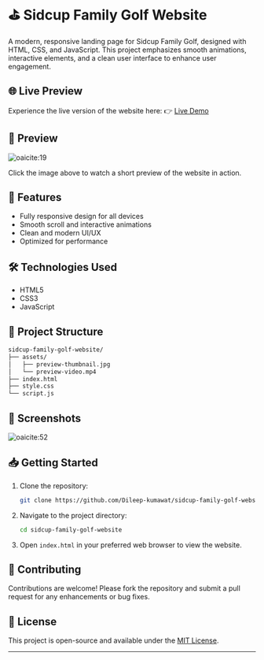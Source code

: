 # ⛳ Sidcup Family Golf Website

A modern, responsive landing page for Sidcup Family Golf, designed with HTML, CSS, and JavaScript. This project emphasizes smooth animations, interactive elements, and a clean user interface to enhance user engagement.

## 🌐 Live Preview

Experience the live version of the website here:
👉 [Live Demo](https://raw.githubusercontent.com/Dileep-kumawat/sidcup-family-golf-website/main/preview_video.mp4) <!-- Replace '#' with your live site URL if available -->

## 🎥 Preview

![oaicite:19](https://raw.githubusercontent.com/Dileep-kumawat/sidcup-family-golf-website/main/preview_thumbline.jpg)

Click the image above to watch a short preview of the website in action.

## 🚀 Features

* Fully responsive design for all devices
* Smooth scroll and interactive animations
* Clean and modern UI/UX
* Optimized for performance

## 🛠️ Technologies Used

* HTML5
* CSS3
* JavaScript

## 📂 Project Structure

```bash
sidcup-family-golf-website/
├── assets/
│   ├── preview-thumbnail.jpg
│   └── preview-video.mp4
├── index.html
├── style.css
└── script.js
```



## 📸 Screenshots

![oaicite:52](https://raw.githubusercontent.com/Dileep-kumawat/sidcup-family-golf-website/main/assets/homepage-screenshot.jpg)

## 📥 Getting Started

1. Clone the repository:

   ```bash
   git clone https://github.com/Dileep-kumawat/sidcup-family-golf-website.git
   ```


2. Navigate to the project directory:

   ```bash
   cd sidcup-family-golf-website
   ```


3. Open `index.html` in your preferred web browser to view the website.

## 🤝 Contributing

Contributions are welcome! Please fork the repository and submit a pull request for any enhancements or bug fixes.

## 📄 License

This project is open-source and available under the [MIT License](LICENSE).

---

